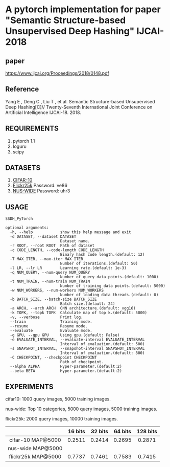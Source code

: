 # A pytorch implementation for paper "Semantic Structure-based Unsupervised Deep Hashing" IJCAI-2018
## paper
https://www.ijcai.org/Proceedings/2018/0148.pdf

## Reference
Yang E , Deng C , Liu T , et al. Semantic Structure-based Unsupervised Deep Hashing[C]// Twenty-Seventh International Joint Conference on Artificial Intelligence IJCAI-18. 2018.

## REQUIREMENTS
1. pytorch 1.1
2. loguru
3. scipy

## DATASETS
1. [CIFAR-10](http://www.cs.toronto.edu/~kriz/cifar-10-python.tar.gz)
2. [Flickr25k](https://pan.baidu.com/s/1Bcr5K33l7QFwIRygNxwJ4w) Password: ve86
3. [NUS-WIDE](https://pan.baidu.com/s/1f9mKXE2T8XpIq8p7y8Fa6Q) Password: uhr3

## USAGE
```
SSDH_PyTorch

optional arguments:
  -h, --help            show this help message and exit
  -d DATASET, --dataset DATASET
                        Dataset name.
  -r ROOT, --root ROOT  Path of dataset
  -c CODE_LENGTH, --code-length CODE_LENGTH
                        Binary hash code length.(default: 12)
  -T MAX_ITER, --max-iter MAX_ITER
                        Number of iterations.(default: 50)
  -l LR, --lr LR        Learning rate.(default: 1e-3)
  -q NUM_QUERY, --num-query NUM_QUERY
                        Number of query data points.(default: 1000)
  -t NUM_TRAIN, --num-train NUM_TRAIN
                        Number of training data points.(default: 5000)
  -w NUM_WORKERS, --num-workers NUM_WORKERS
                        Number of loading data threads.(default: 0)
  -b BATCH_SIZE, --batch-size BATCH_SIZE
                        Batch size.(default: 24)
  -a ARCH, --arch ARCH  CNN architecture.(default: vgg16)
  -k TOPK, --topk TOPK  Calculate map of top k.(default: 5000)
  -v, --verbose         Print log.
  --train               Training mode.
  --resume              Resume mode.
  --evaluate            Evaluate mode.
  -g GPU, --gpu GPU     Using gpu.(default: False)
  -e EVALUATE_INTERVAL, --evaluate-interval EVALUATE_INTERVAL
                        Interval of evaluation.(default: 500)
  -s SNAPSHOT_INTERVAL, --snapshot-interval SNAPSHOT_INTERVAL
                        Interval of evaluation.(default: 800)
  -C CHECKPOINT, --checkpoint CHECKPOINT
                        Path of checkpoint.
  --alpha ALPHA         Hyper-parameter.(default:2)
  --beta BETA           Hyper-parameter.(default:2)
  ```

## EXPERIMENTS
cifar10: 1000 query images, 5000 training images.

nus-wide: Top 10 categories, 5000 query images, 5000 training images.

flickr25k: 2000 query images, 10000 training images.


 | | 16 bits | 32 bits | 64 bits | 128 bits 
   :-:   |  :-:    |   :-:   |   :-:   |   :-:     
cifar-10 MAP@5000 | 0.2511 | 0.2414 | 0.2695 | 0.2871
nus-wide MAP@5000 |  |  |  | 
flickr25k MAP@5000 | 0.7737 | 0.7461 | 0.7583 | 0.7415

